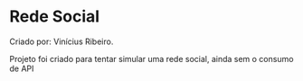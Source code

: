 <h1>Rede Social</h1>

Criado por: Vinícius Ribeiro.

Projeto foi criado para tentar simular uma rede social, ainda sem o consumo de API
